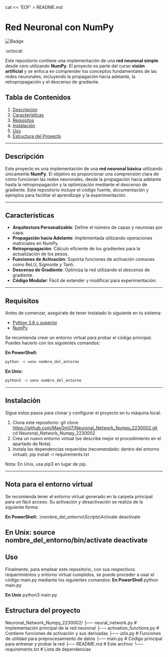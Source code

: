 
cat << 'EOF' > README.md
# Red Neuronal con NumPy

![Badge](https://img.shields.io/badge/Estado-Completado-brightgreen)

:octocat:

Este repositorio contiene una implementación de una **red neuronal simple** desde cero utilizando **NumPy**. El proyecto es parte del curso **visión artificial** y se enfoca en comprender los conceptos fundamentales de las redes neuronales, incluyendo la propagación hacia adelante, la retropropagación y el descenso de gradiente.

## Tabla de Contenidos

1. [Descripción](#descripción)
2. [Características](#características)
3. [Requisitos](#requisitos)
4. [Instalación](#instalación)
5. [Uso](#uso)
6. [Estructura del Proyecto](#estructura-del-proyecto)


---

## Descripción

Este proyecto es una implementación de una **red neuronal básica** utilizando únicamente **NumPy**. El objetivo es proporcionar una comprensión clara de cómo funcionan las redes neuronales, desde la propagación hacia adelante hasta la retropropagación y la optimización mediante el descenso de gradiente. Este repositorio incluye el código fuente, documentación y ejemplos para facilitar el aprendizaje y la experimentación.

---

## Características

- **Arquitectura Personalizable**: Define el número de capas y neuronas por capa.
- **Propagación hacia Adelante**: Implementada utilizando operaciones matriciales en NumPy.
- **Retropropagación**: Cálculo eficiente de los gradientes para la actualización de los pesos.
- **Funciones de Activación**: Soporta funciones de activación comunes como ReLU, Sigmoide y Tanh.
- **Descenso de Gradiente**: Optimiza la red utilizando el descenso de gradiente.
- **Código Modular**: Fácil de extender y modificar para experimentación.

---

## Requisitos

Antes de comenzar, asegúrate de tener instalado lo siguiente en tu sistema:

- [Python 3.8 o superior](https://www.python.org/downloads/)
- [NumPy](https://numpy.org/install/)

Se recomienda crear un entorno virtual para probar el código principal. Puedes hacerlo con los siguientes comandos:

**En PowerShell:**
```bash
python -m venv nombre_del_entorno
```
**En Unix:**
```bash
python3 -m venv nombre_del_entorno
```
---
## Instalación

Sigue estos pasos para clonar y configurar el proyecto en tu máquina local:

1. Clona este repositorio:
        git clone https://github.com/MaxGm07/Neuronal_Network_Numpy_2230002.git
        cd Neuronal_Network_Numpy_2230002
2. Crea un nuevo entorno virtual (se describe mejor el procedimiento en el apartado de Nota).
3. Instala las dependencias requeridas (recomendado: dentro del entorno virtual):
    pip install -r requirements.txt

Nota: En Unix, usa pip3 en lugar de pip.

---
## Nota para el entorno virtual
Se recomienda tener el entorno virtual generado en la carpeta principal para un fácil acceso. Su activación y desactivación se realiza de la siguiente forma:

**En PowerShell:**
    .\nombre_del_entorno\Scripts\Activate
    deactivate

**En Unix:**
    source nombre_del_entorno/bin/activate
    deactivate
---
## Uso
Finalmente, para emplear este repositorio, con sus respectivos requerimientos y entorno virtual cumplidos, se puede proceder a usar el código main.py mediante los siguientes comandos:
**En PowerShell**
    python main.py

**En Unix**
    python3 main.py

## Estructura del proyecto
Neuronal_Network_Numpy_2230002/
├── neural_network.py       # Implementación principal de la red neuronal
├── activation_functions.py # Contiene funciones de activación y sus derivadas
├── utils.py                # Funciones de utilidad para preprocesamiento de datos
├── main.py                 # Código principal para entrenar y probar la red
├── README.md               # Este archivo
└── requirements.txt        # Lista de dependencias
